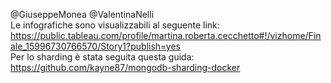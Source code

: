 @GiuseppeMonea @ValentinaNelli \
Le infografiche sono visualizzabili al seguente link: https://public.tableau.com/profile/martina.roberta.cecchetto#!/vizhome/Finale_15996730766570/Story1?publish=yes \
Per lo sharding è stata seguita questa guida: https://github.com/kayne87/mongodb-sharding-docker
